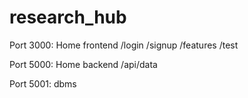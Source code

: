 # research_hub

Port 3000: Home frontend
/login
/signup
/features
/test

Port 5000: Home backend
/api/data

Port 5001: dbms
